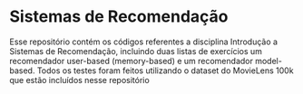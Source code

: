 # Sistemas de Recomendação

Esse repositório contém os códigos referentes a disciplina Introdução a Sistemas de Recomendação, incluindo duas listas de exercícios um recomendador user-based (memory-based) e um recomendador model-based.
Todos os testes foram feitos utilizando o dataset do MovieLens 100k que estão incluídos nesse repositório
